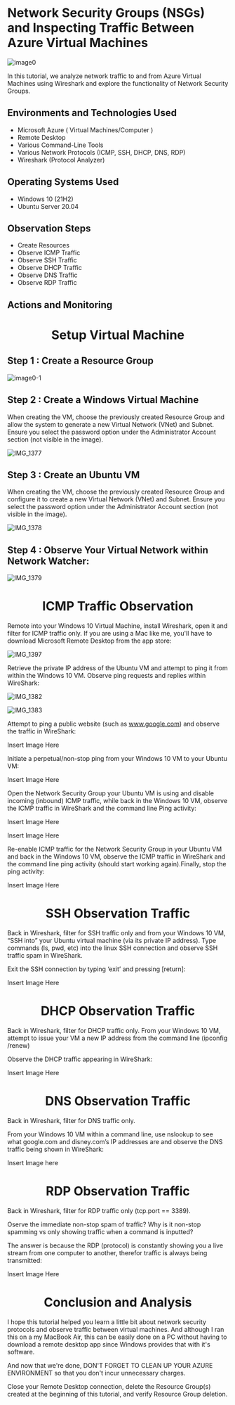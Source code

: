 
# Network Security Groups (NSGs) and Inspecting Traffic Between Azure Virtual Machines

![image0](https://github.com/user-attachments/assets/73a50df9-4196-4d30-a942-2cad86322510)

In this tutorial, we analyze network traffic to and from Azure Virtual Machines using Wireshark and explore the functionality of Network Security Groups.

## Environments and Technologies Used 
- Microsoft Azure ( Virtual Machines/Computer )
- Remote Desktop 
- Various Command-Line Tools
- Various Network Protocols (ICMP, SSH, DHCP, DNS, RDP)
- Wireshark (Protocol Analyzer)

## Operating Systems Used
- Windows 10 (21H2)
- Ubuntu Server 20.04

## Observation Steps
- Create Resources
- Observe ICMP Traffic
- Observe SSH Traffic
- Observe DHCP Traffic
- Observe DNS Traffic
- Observe RDP Traffic

## Actions and Monitoring 

<h1 align="center"> Setup Virtual Machine </h1>

## Step 1 : Create a Resource Group

![image0-1](https://github.com/user-attachments/assets/56fecb7d-488e-45f4-ab54-ade2c3bcad0c)

## Step 2 : Create a Windows Virtual Machine 

When creating the VM, choose the previously created Resource Group and allow the system to generate a new Virtual Network (VNet) and Subnet. Ensure you select the password option under the Administrator Account section (not visible in the image).

![IMG_1377](https://github.com/user-attachments/assets/eb66c426-b83a-4fa9-b221-f59e0b652281)

## Step 3 : Create an Ubuntu VM 

When creating the VM, choose the previously created Resource Group and configure it to create a new Virtual Network (VNet) and Subnet. Ensure you select the password option under the Administrator Account section (not visible in the image).

![IMG_1378](https://github.com/user-attachments/assets/911fd260-b301-4f59-84bb-5892057be0c5)

## Step 4 : Observe Your Virtual Network within Network Watcher:

![IMG_1379](https://github.com/user-attachments/assets/ee9aa9de-3966-48d4-a8c2-64f4e2a52272)

<h1 align="center"> ICMP Traffic Observation </h1>

Remote into your Windows 10 Virtual Machine, install Wireshark, open it and filter for ICMP traffic only. If you are using a Mac like me, you'll have to download Microsoft Remote Desktop from the app store:

![IMG_1397](https://github.com/user-attachments/assets/839e2436-8d0b-4cce-9f61-30fa87ce2f0c)

Retrieve the private IP address of the Ubuntu VM and attempt to ping it from within the Windows 10 VM. Observe ping requests and replies within WireShark:

![IMG_1382](https://github.com/user-attachments/assets/cf6da31d-cf9a-45dd-8190-db56efd9a012)

![IMG_1383](https://github.com/user-attachments/assets/48bcf645-049d-4b5f-a1c3-939a12b724b1)

Attempt to ping a public website (such as www.google.com) and observe the traffic in WireShark:

Insert Image Here

Initiate a perpetual/non-stop ping from your Windows 10 VM to your Ubuntu VM:

Insert Image Here

Open the Network Security Group your Ubuntu VM is using and disable incoming (inbound) ICMP traffic, while back in the Windows 10 VM, observe the ICMP traffic in WireShark and the command line Ping activity:

Insert Image Here

Insert Image Here

Re-enable ICMP traffic for the Network Security Group in your Ubuntu VM and back in the Windows 10 VM, observe the ICMP traffic in WireShark and the command line ping activity (should start working again).Finally, stop the ping activity:

Insert Image Here

<h1 align="center"> SSH Observation Traffic </h1>

Back in Wireshark, filter for SSH traffic only and from your Windows 10 VM, “SSH into” your Ubuntu virtual machine (via its private IP address). Type commands (ls, pwd, etc) into the linux SSH connection and observe SSH traffic spam in WireShark.

Exit the SSH connection by typing ‘exit’ and pressing [return]:

Insert Image Here

<h1 align="center"> DHCP Observation Traffic </h1>

Back in Wireshark, filter for DHCP traffic only. From your Windows 10 VM, attempt to issue your VM a new IP address from the command line (ipconfig /renew)

Observe the DHCP traffic appearing in WireShark:

Insert Image Here

<h1 align="center"> DNS Observation Traffic </h1>

Back in Wireshark, filter for DNS traffic only.

From your Windows 10 VM within a command line, use nslookup to see what google.com and disney.com’s IP addresses are and observe the DNS traffic being shown in WireShark:

Insert Image here 

<h1 align="center"> RDP Observation Traffic </h1>

Back in Wireshark, filter for RDP traffic only (tcp.port == 3389).

Oserve the immediate non-stop spam of traffic? Why is it non-stop spamming vs only showing traffic when a command is inputted?

The answer is because the RDP (protocol) is constantly showing you a live stream from one computer to another, therefor traffic is always being transmitted:

Insert Image Here

<h1 align="center"> Conclusion and Analysis </h1>

I hope this tutorial helped you learn a little bit about network security protocols and observe traffic between virtual machines. And although I ran this on a my MacBook Air, this can be easily done on a PC without having to download a remote desktop app since Windows provides that with it's software.

And now that we're done, DON'T FORGET TO CLEAN UP YOUR AZURE ENVIRONMENT so that you don't incur unnecessary charges.

Close your Remote Desktop connection, delete the Resource Group(s) created at the beginning of this tutorial, and verify Resource Group deletion.
